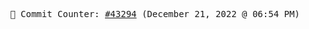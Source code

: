<p align="center">
    <samp>
        📮 Commit Counter: <a href="https://github.com/Javascript-void0/Javascript-void0/commits/main">#43294</a> (December 21, 2022 @ 06:54 PM)
    </samp>
</p>